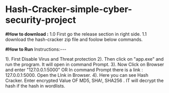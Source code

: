 # Hash-Cracker-simple-cyber-security-project

**#How to download :**
1.0 First go the release section in right side.
1.1 download the hash-cracker zip file and foolow below commands.

**#How to Run**
Instructions:---

1). First Disable Virus and Threat protection
2). Then click on "app.exe" and run the program. It will open in command Prompt.
3). Now Click on Browser and enter "127.0.0.1:5000"
                        OR 
    In command Prompt there is a link : 127.0.0.1:5000. Open the LInk in Browser.
4). Here you can see Hash Cracker. Enter encrypted Value OF MD5, SHA!, SHA256 . IT will decrypt the hash if the hash in wordlists.

